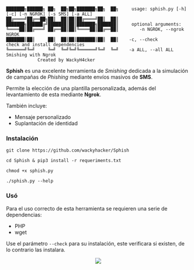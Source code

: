 ```
███████╗██████╗ ██╗  ██╗██╗███████╗██╗  ██╗     usage: sphish.py [-h] [-c] [-n NGROK] [-s SMS] [-a ALL]
██╔════╝██╔══██╗██║  ██║██║██╔════╝██║  ██║
███████╗██████╔╝███████║██║███████╗███████║     optional arguments:
╚════██║██╔═══╝ ██╔══██║██║╚════██║██╔══██║        -n NGROK, --ngrok NGROK
███████║██║     ██║  ██║██║███████║██║  ██║	   -c, --check           check and install dependencies
╚══════╝╚═╝     ╚═╝  ╚═╝╚═╝╚══════╝╚═╝  ╚═╝	   -a ALL, --all ALL     Smishing with Ngrok
	 		Created by WackyH4cker
```

**Sphish** es una excelente herramienta de *Smishing* dedicada a la simulación de campañas de *Phishing* mediante envíos masivos de **SMS**.

Permite la elección de una plantilla personalizada, además del levantamiento de esta mediante **Ngrok**.

También incluye:

- Mensaje personalizado
- Suplantación de identidad
### Instalación
```
git clone https://github.com/wackyhacker/Sphish
```
```
cd Sphish & pip3 install -r requeriments.txt
```
```
chmod +x sphish.py
```
```
./sphish.py --help
```
### Usó
Para el uso correcto de esta herramienta se requieren una serie de dependencias:
- PHP
- wget

Use el parámetro `--check` para su instalación, este verificara si existen, de lo contrario las instalara. 

<p align="center"><img src="https://user-images.githubusercontent.com/69093629/163915016-5f745465-c8a7-489a-a1ac-3586c25bc48f.png"/></p>



